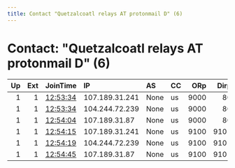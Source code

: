 ```yaml
---
title: Contact "Quetzalcoatl relays AT protonmail D" (6)
---
```


# Contact: "Quetzalcoatl relays AT protonmail D" (6)

|   Up |   Ext | JoinTime                                                                                            | IP             | AS   | CC   |   ORp |   Dirp | OS    | Version   | Nickname     |   eFamMembers |
|-----:|------:|:----------------------------------------------------------------------------------------------------|:---------------|:-----|:-----|------:|-------:|:------|:----------|:-------------|--------------:|
|    1 |     1 | [12:53:34](https://metrics.torproject.org/rs.html#details/73856192EE21DFFC37F6951861FB1959679A5558) | 107.189.31.241 | None | us   |  9000 |     80 | Linux | 0.4.5.9   | Quetzalcoatl |            72 |
|    1 |     1 | [12:53:34](https://metrics.torproject.org/rs.html#details/D54DB93A10CE45B327CE6CFE6717A559CCBEF650) | 104.244.72.239 | None | us   |  9000 |     80 | Linux | 0.4.5.9   | Quetzalcoatl |            72 |
|    1 |     1 | [12:54:04](https://metrics.torproject.org/rs.html#details/8657A9B481BA39A60C29E49AFAD5CE5523677812) | 107.189.31.87  | None | us   |  9000 |     80 | Linux | 0.4.5.9   | Quetzalcoatl |            72 |
|    1 |     1 | [12:54:15](https://metrics.torproject.org/rs.html#details/82CE42D04B5BA616E611E4758861C864B2ACFCA8) | 107.189.31.241 | None | us   |  9100 |   9101 | Linux | 0.4.5.9   | Quetzalcoatl |            72 |
|    1 |     1 | [12:54:19](https://metrics.torproject.org/rs.html#details/97D809DF40A5B4102F2C4956A7DB7E709B611832) | 104.244.72.239 | None | us   |  9100 |   9101 | Linux | 0.4.5.9   | Quetzalcoatl |            72 |
|    1 |     1 | [12:54:45](https://metrics.torproject.org/rs.html#details/BC926F8C1F14E5DC827FE451BC1899B94B61D27E) | 107.189.31.87  | None | us   |  9100 |   9101 | Linux | 0.4.5.9   | Quetzalcoatl |            72 |
